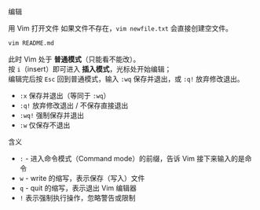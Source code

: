 编辑

用 Vim 打开文件
如果文件不存在，`vim newfile.txt` 会直接创建空文件。
```bash
vim README.md
```
此时 Vim 处于 **普通模式**（只能看不能改）。  
按 `i`（insert）即可进入 **插入模式**，光标处开始编辑；  
编辑完后按 `Esc` 回到普通模式，输入 `:wq` 保存并退出，或 `:q!` 放弃修改退出。

- `:x` 保存并退出（等同于 `:wq`）
- `:q!` 放弃修改退出 / 不保存直接退出
- `:wq!` 强制保存并退出
- `:w` 仅保存不退出

含义
- `:` - 进入命令模式（Command mode）的前缀，告诉 Vim 接下来输入的是命令
- `w` - write 的缩写，表示保存（写入）文件
- `q` - quit 的缩写，表示退出 Vim 编辑器
- `!` 表示强制执行操作，忽略警告或限制
